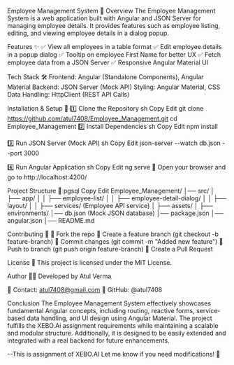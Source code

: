 Employee Management System 🚀
Overview
The Employee Management System is a web application built with Angular and JSON Server for managing employee details. It provides features such as employee listing, editing, and viewing employee details in a dialog popup.

Features ✨
✅ View all employees in a table format
✅ Edit employee details in a popup dialog
✅ Tooltip on employee First Name for better UX
✅ Fetch employee data from a JSON Server
✅ Responsive Angular Material UI

Tech Stack 🛠️
Frontend: Angular (Standalone Components), Angular Material
Backend: JSON Server (Mock API)
Styling: Angular Material, CSS
Data Handling: HttpClient (REST API Calls)

Installation & Setup 🚀
1️⃣ Clone the Repository
sh
Copy
Edit
git clone https://github.com/atul7408/Employee_Management.git
cd Employee_Management
2️⃣ Install Dependencies
sh
Copy
Edit
npm install

3️⃣ Run JSON Server (Mock API)
sh
Copy
Edit
json-server --watch db.json --port 3000

4️⃣ Run Angular Application
sh
Copy
Edit
ng serve
🔹 Open your browser and go to http://localhost:4200/

Project Structure 📂
pgsql
Copy
Edit
Employee_Management/
│── src/
│   ├── app/
│   │   ├── employee-list/
│   │   ├── employee-detail-dialog/
│   │   ├── layout/
│   │   ├── services/ (Employee API service)
│   ├── assets/
│   ├── environments/
│── db.json (Mock JSON database)
│── package.json
│── angular.json
│── README.md


Contributing 🤝
🔹 Fork the repo
🔹 Create a feature branch (git checkout -b feature-branch)
🔹 Commit changes (git commit -m "Added new feature")
🔹 Push to branch (git push origin feature-branch)
🔹 Create a Pull Request

License 📝
This project is licensed under the MIT License.

Author 👨‍💻
Developed by Atul Verma

📧 Contact: atul7408@gmail.com
🔗 GitHub: @atul7408


Conclusion
The Employee Management System effectively showcases fundamental Angular concepts, including routing, reactive forms, service-based data handling, and UI design using Angular Material. The project fulfills the XEBO.Ai assignment requirements while maintaining a scalable and modular structure. Additionally, it is designed to be easily extended and integrated with a real backend for future enhancements.

--This is assignment of XEBO.AI 
Let me know if you need modifications! 🚀

